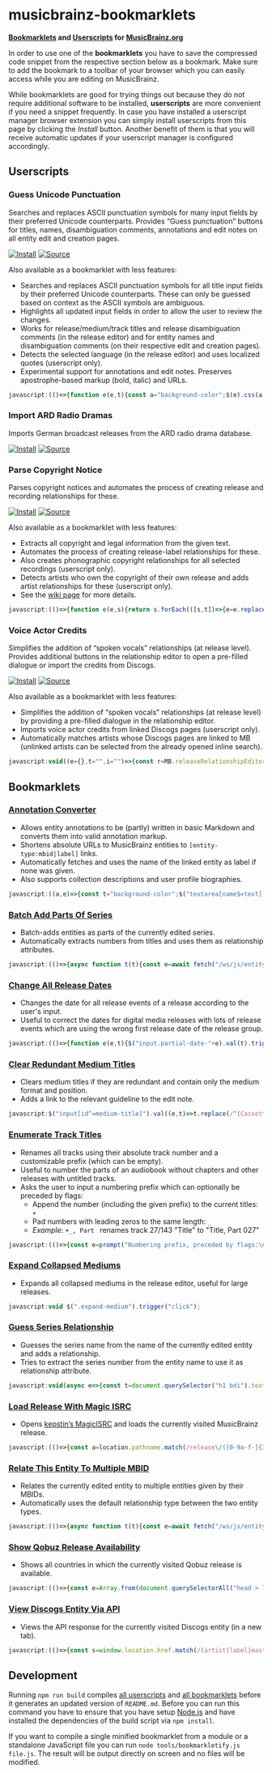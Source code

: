 # musicbrainz-bookmarklets

**[Bookmarklets](https://en.wikipedia.org/wiki/Bookmarklet) and [Userscripts](https://en.wikipedia.org/wiki/Userscript) for [MusicBrainz.org](https://musicbrainz.org)**

In order to use one of the **bookmarklets** you have to save the compressed code snippet from the respective section below as a bookmark. Make sure to add the bookmark to a toolbar of your browser which you can easily access while you are editing on MusicBrainz.

While bookmarklets are good for trying things out because they do not require additional software to be installed, **userscripts** are more convenient if you need a snippet frequently. In case you have installed a userscript manager browser extension you can simply install userscripts from this page by clicking the *Install* button. Another benefit of them is that you will receive automatic updates if your userscript manager is configured accordingly.

## Userscripts

### Guess Unicode Punctuation

Searches and replaces ASCII punctuation symbols for many input fields by their preferred Unicode counterparts. Provides “Guess punctuation” buttons for titles, names, disambiguation comments, annotations and edit notes on all entity edit and creation pages.

[![Install](https://img.shields.io/badge/Install-success.svg?style=for-the-badge&logo=tampermonkey)](dist/guessUnicodePunctuation.user.js?raw=1)
[![Source](https://img.shields.io/badge/Source-grey.svg?style=for-the-badge&logo=github)](dist/guessUnicodePunctuation.user.js)

Also available as a bookmarklet with less features:

- Searches and replaces ASCII punctuation symbols for all title input fields by their preferred Unicode counterparts.
  These can only be guessed based on context as the ASCII symbols are ambiguous.
- Highlights all updated input fields in order to allow the user to review the changes.
- Works for release/medium/track titles and release disambiguation comments (in the release editor)
  and for entity names and disambiguation comments (on their respective edit and creation pages).
- Detects the selected language (in the release editor) and uses localized quotes (userscript only).
- Experimental support for annotations and edit notes. Preserves apostrophe-based markup (bold, italic) and URLs.

```js
javascript:(()=>{function e(e,t){const a="background-color";$(e).css(a,"").each((e,n)=>{let g=n.value;g&&(g=((e,t)=>(t.forEach(([t,a])=>{e=e.replace(t,a)}),e))(g,t),g!=n.value&&$(n).val(g).trigger("change").css(a,"yellow"))})}const t=[[/(?<=[^\p{L}\d]|^)"(.+?)"(?=[^\p{L}\d]|$)/gu,"\u201c$1\u201d"],[/(?<=\W|^)'(n)'(?=\W|$)/gi,"\u2019$1\u2019"],[/(?<=[^\p{L}\d]|^)'(.+?)'(?=[^\p{L}\d]|$)/gu,"\u2018$1\u2019"],[/(\d+)"/g,"$1\u2033"],[/(\d+)'(\d+)/g,"$1\u2032$2"],[/'/g,"\u2019"],[/(?<!\.)\.{3}(?!\.)/g,"\u2026"],[/ - /g," \u2013 "],[/\d{4}-\d{2}(?:-\d{2})?(?=\W|$)/g,e=>Number.isNaN(Date.parse(e))?e:e.replaceAll("-","\u2010")],[/\d+(-\d+){2,}/g,e=>e.replaceAll("-","\u2012")],[/(\d+)-(\d+)/g,"$1\u2013$2"],[/(?<=\S)-(?=\S)/g,"\u2010"]],a=[[/\[(.+?)(\|.+?)?\]/g,(e,t,a="")=>`[${btoa(t)}${a}]`],[/(?<=\/\/)(\S+)/g,(e,t)=>btoa(t)],[/'''/g,"<b>"],[/''/g,"<i>"],...t,[/<b>/g,"'''"],[/<i>/g,"''"],[/(?<=\/\/)([A-Za-z0-9+/=]+)/g,(e,t)=>atob(t)],[/\[([A-Za-z0-9+/=]+)(\|.+?)?\]/g,(e,t,a="")=>`[${atob(t)}${a}]`]];e("input#name,input#comment,input.track-name,input[id^=medium-title],input[name$=name],input[name$=comment]",t),e("#annotation,#edit-note-text,textarea[name$=text],.edit-note",a)})();
```

### Import ARD Radio Dramas

Imports German broadcast releases from the ARD radio drama database.

[![Install](https://img.shields.io/badge/Install-success.svg?style=for-the-badge&logo=tampermonkey)](dist/importARDRadioDramas.user.js?raw=1)
[![Source](https://img.shields.io/badge/Source-grey.svg?style=for-the-badge&logo=github)](dist/importARDRadioDramas.user.js)

### Parse Copyright Notice

Parses copyright notices and automates the process of creating release and recording relationships for these.

[![Install](https://img.shields.io/badge/Install-success.svg?style=for-the-badge&logo=tampermonkey)](dist/parseCopyrightNotice.user.js?raw=1)
[![Source](https://img.shields.io/badge/Source-grey.svg?style=for-the-badge&logo=github)](dist/parseCopyrightNotice.user.js)

Also available as a bookmarklet with less features:

- Extracts all copyright and legal information from the given text.
- Automates the process of creating release-label relationships for these.
- Also creates phonographic copyright relationships for all selected recordings (userscript only).
- Detects artists who own the copyright of their own release and adds artist relationships for these (userscript only).
- See the [wiki page](https://github.com/kellnerd/musicbrainz-bookmarklets/wiki/Parse-Copyright-Notices) for more details.

```js
javascript:(()=>{function e(e,s){return s.forEach(([s,t])=>{e=e.replace(s,t)}),e}const s=/([\xa9\u2117](?:\s*[&+]?\s*[\xa9\u2117])?)(?:.+?;)?\s*(\d{4}(?:\s*[,&/+]\s*\d{4})*)?(?:[^,.]*\sby)?\s+/,t=/((?:(?:licen[sc]ed?\s(?:to|from)|(?:distributed|marketed)(?:\sby)?)(?:\sand)?\s)+)/,r={nameRE:/.+?(?:,?\s(?:LLC|LLP|(?:Corp|Inc|Ltd)\.?|Co\.(?:\sKG)?|(?:\p{Letter}\.){2,}))?/,nameSeparatorRE:/[/|](?=\s|\w{2})|\s[\u2013-]\s/,terminatorRE:/$|(?=,|\.(?:\W|$)|\sunder\s)|(?<=\.)\W/};function a(s){return e(s.toLowerCase().trim(),[[/licen[sc]ed?/g,"licensed"],[/(distributed|marketed)(\sby)?/,"$1 by"]])}const o={release:{artist:{"\xa9":709,"\u2117":710},label:{"\xa9":708,"\u2117":711,"licensed from":712,"licensed to":833,"distributed by":361,"marketed by":848}},recording:{artist:{"\u2117":869},label:{"\u2117":867}}};function n(e,s=!1){const t=MB.sourceRelationshipEditor??MB.releaseRelationshipEditor;return new MB.relationshipEditor.UI.AddDialog({viewModel:t,source:t.source,target:e,backward:s})}function i(e){return new Promise(s=>{e?e.$dialog.on("dialogclose",()=>{s()}):s()})}function c(e,s){e.open(s),e.autocomplete.$input.focus(),e.autocomplete.search()}const d=prompt("Copyright notice:");d&&(async e=>{for(const s of e){const e="label",t=o.release[e],r=MB.entity({name:s.name,entityType:e});for(const e of s.types){const a=n(r),o=a.relationship();o.linkTypeID(t[e]),o.entity0_credit(s.name),s.year&&!Array.isArray(s.year)&&(o.begin_date.year(s.year),o.end_date.year(s.year)),c(a),await i(a)}}})(((o,n={})=>{const i={...r,...n},c=[],d=i.nameRE.source,l=i.terminatorRE.source,p=(o=e(o,[[/\(C\)/gi,"\xa9"],[/\(P\)/gi,"\u2117"],[/\xab(.+?)\xbb/g,"$1"],[/for (.+?) and (.+?) for the world outside (?:of )?\1/g,"/ $2"],[/\u2117\s*(under\s)/gi,"$1"],[/(?<=\u2117\s*)digital remaster/gi,""],[/([\xa9\u2117]\s*\d{4})\s*[&+]?\s*([\xa9\u2117]\s*\d{4})(.+)$/g,"$1$3\n$2$3"]])).matchAll(RegExp(String.raw`${s.source}(?:\s*[–-]\s+)?(${d}(?:\s*/\s*${d})*)(?:${l})`,"gmu"));for(const e of p){const s=e[3].split(i.nameSeparatorRE).map(e=>e.trim()),t=e[1].split(/[&+]|(?<=[\xa9\u2117])\s*(?=[\xa9\u2117])/).map(a),r=e[2]?.split(/[,&/+]/).map(e=>e.trim());s.forEach(e=>{var s;/an?\s(.+?)\srelease/i.test(e)||c.push({name:e,types:t,year:(s=r,Array.isArray(s)&&1===s.length?s[0]:s)})})}const m=o.matchAll(RegExp(String.raw`${t.source}(?:\s*[–-]\s+)?(${d})(?:${l})`,"gimu"));for(const e of m){const s=e[1].split(/\sand\s/).map(a);c.push({name:e[2],types:s})}return Array.from(new Map(c.map(e=>[JSON.stringify(e),e])).values())})(d))})();
```

### Voice Actor Credits

Simplifies the addition of “spoken vocals” relationships (at release level). Provides additional buttons in the relationship editor to open a pre-filled dialogue or import the credits from Discogs.

[![Install](https://img.shields.io/badge/Install-success.svg?style=for-the-badge&logo=tampermonkey)](dist/voiceActorCredits.user.js?raw=1)
[![Source](https://img.shields.io/badge/Source-grey.svg?style=for-the-badge&logo=github)](dist/voiceActorCredits.user.js)

Also available as a bookmarklet with less features:

- Simplifies the addition of “spoken vocals” relationships (at release level) by providing a pre-filled dialogue in the relationship editor.
- Imports voice actor credits from linked Discogs pages (userscript only).
- Automatically matches artists whose Discogs pages are linked to MB (unlinked artists can be selected from the already opened inline search).

```js
javascript:void((e={},t="",i="")=>{const r=MB.releaseRelationshipEditor,a=MB.entity(e,"artist"),d=new MB.relationshipEditor.UI.AddDialog({source:r.source,target:a,viewModel:r}),o=d.relationship();return o.linkTypeID(60),o.entity0_credit(i),o.setAttributes([{type:{gid:"d3a36e62-a7c4-4eb9-839f-adfebe87ac12"},credited_as:t}]),d})().open();
```

## Bookmarklets

### [Annotation Converter](src/annotationConverter.js)

- Allows entity annotations to be (partly) written in basic Markdown and converts them into valid annotation markup.
- Shortens absolute URLs to MusicBrainz entities to `[entity-type:mbid|label]` links.
- Automatically fetches and uses the name of the linked entity as label if none was given.
- Also supports collection descriptions and user profile biographies.

```js
javascript:((a,e)=>{const t="background-color";$("textarea[name$=text],textarea[name$=description],textarea[name$=biography]").css(t,"").each((a,n)=>{let r=n.value;r&&(r=((a,e)=>(e.forEach(([e,t])=>{a=a.replace(e,t)}),a))(r,e),r!=n.value&&$(n).val(r).trigger("change").css(t,"yellow"))})})(0,[[/\[(.+?)\]\((.+?)\)/g,"[$2|$1]"],[/(?<!\[)(https?:\/\/\S+)/g,"[$1]"],[/\[(.+?)(\|.+?)?\]/g,(a,e,t="")=>`[${btoa(e)}${t}]`],[/(__|\*\*)(?=\S)(.+?)(?<=\S)\1/g,"'''$2'''"],[/(_|\*)(?=\S)(.+?)(?<=\S)\1/g,"''$2''"],[/^\# +(.+?)( +\#*)?$/gm,"= $1 ="],[/^\#{2} +(.+?)( +\#*)?$/gm,"== $1 =="],[/^\#{3} +(.+?)( +\#*)?$/gm,"=== $1 ==="],[/^(\d+)\. +/gm,"    $1. "],[/^[-+*] +/gm,"    * "],[/\[([A-Za-z0-9+/=]+)(\|.+?)?\]/g,(a,e,t="")=>`[${atob(e)}${t}]`]]),void $("textarea[name$=text],textarea[name$=description],textarea[name$=biography]").each(async(a,e)=>{e.disabled=!0;let t=await(n=e.value,(async(a,e,t)=>{const $=[];a.replace(e,(a,...e)=>{const t=((a,e,t)=>(async(a,e)=>{if(a.includes("musicbrainz.org")){const t=new URL(a),[$,n,r]=t.pathname.match(/^\/(.+?)\/([0-9a-f-]{36})$/)||[];if($)return e||(e=await(async a=>{a.pathname="/ws/2"+a.pathname,a.search="?fmt=json";let e=await fetch(a);return e=await e.json(),e.name||e.title})(t)),`[${n}:${r}|${e}]`}return((a,e)=>e?`[${a}|${e}]`:`[${a}]`)(a,e)})(e,t))(a,...e);$.push(t)});const n=await Promise.all($);return a.replace(e,()=>n.shift())})(n,/\[(.+?)(?:\|(.+?))?\]/g));var n;t!=e.value&&$(e).val(t),e.disabled=!1});
```

### [Batch Add Parts Of Series](src/bookmarklets/batchAddPartsOfSeries.js)

- Batch-adds entities as parts of the currently edited series.
- Automatically extracts numbers from titles and uses them as relationship attributes.

```js
javascript:(()=>{async function t(t){const e=await fetch("/ws/js/entity/"+t);return MB.entity(await e.json())}function e(t,e=!1){const a=MB.sourceRelationshipEditor??MB.releaseRelationshipEditor;return new MB.relationshipEditor.UI.AddDialog({viewModel:a,source:a.source,target:t,backward:e})}const a=prompt("MBIDs of entities which should be added as parts of the series:");a&&(async a=>{for(let i of a){const a=await t(i),o=e(a),s=a.name.match(/\d+/);s&&o.relationship().setAttributes([{type:{gid:"a59c5830-5ec7-38fe-9a21-c7ea54f6650a"},text_value:s[0]}]),o.accept()}})(Array.from(a.matchAll(/[0-9a-f-]{36}/gm),t=>t[0]))})();
```

### [Change All Release Dates](src/changeAllReleaseDates.js)

- Changes the date for all release events of a release according to the user's input.
- Useful to correct the dates for digital media releases with lots of release events which are using the wrong first
  release date of the release group.

```js
javascript:(()=>{function e(e,t){$("input.partial-date-"+e).val(t).trigger("change")}const t=prompt("Date for all release events (YYYY-MM-DD):");if(null!==t){const[,a,n,l]=/(\d{4})(?:-(\d{2})(?:-(\d{2}))?)?/.exec(t)||[];((t,a,n)=>{e("year",t),e("month",a),e("day",n)})(a,n,l)}})();
```

### [Clear Redundant Medium Titles](src/bookmarklets/clearRedundantMediumTitles.js)

- Clears medium titles if they are redundant and contain only the medium format and position.
- Adds a link to the relevant guideline to the edit note.

```js
javascript:$("input[id^=medium-title]").val((e,t)=>t.replace(/^(Cassette|CD|Dis[ck]|DVD|SACD|Vinyl)\s*\d+/i,"").trim()).trigger("change"),void $("#edit-note-text").val((e,t)=>"Clear redundant medium titles, see https://musicbrainz.org/doc/Style/Release#Medium_title\n"+t).trigger("change");
```

### [Enumerate Track Titles](src/enumerateTrackTitles.js)

- Renames all tracks using their absolute track number and a customizable prefix (which can be empty).
- Useful to number the parts of an audiobook without chapters and other releases with untitled tracks.
- Asks the user to input a numbering prefix which can optionally be preceded by flags:
  - Append the number (including the given prefix) to the current titles: `+`
  - Pad numbers with leading zeros to the same length: `_`
  - *Example*: `+_, Part ` renames track 27/143 "Title" to "Title, Part 027"

```js
javascript:(()=>{const e=prompt("Numbering prefix, preceded by flags:\n+ append to current titles\n_ pad numbers","Part ");if(null!==e){let[,t,n]=e.match(/^([+_]*)(.*)/);t={append:t.includes("+"),padNumbers:t.includes("_")},((e="",t={})=>{let n=$("input.track-name");const r=n.length.toString().length,a=new Intl.NumberFormat("en",{minimumIntegerDigits:r});n.each((n,r)=>{let l=n+1;t.padNumbers&&(l=a.format(l));let p=e+l;t.append&&(p=(r.value+p).replace(/([.!?]),/,"$1")),$(r).val(p)}).trigger("change")})(n,t)}})();
```

### [Expand Collapsed Mediums](src/expandCollapsedMediums.js)

- Expands all collapsed mediums in the release editor, useful for large releases.

```js
javascript:void $(".expand-medium").trigger("click");
```

### [Guess Series Relationship](src/bookmarklets/guessSeriesRelationship.js)

- Guesses the series name from the name of the currently edited entity and adds a relationship.
- Tries to extract the series number from the entity name to use it as relationship attribute.

```js
javascript:void(async e=>{const t=document.querySelector("h1 bdi").textContent.match(/(.+?)(?: (\d+))?:/);if(!t)return;const o=((e,t=!1)=>{const o=MB.sourceRelationshipEditor??MB.releaseRelationshipEditor;return new MB.relationshipEditor.UI.AddDialog({viewModel:o,source:o.source,target:e,backward:t})})(MB.entity({name:t[1]},"series")),i=t[2];i&&o.relationship().setAttributes([{type:{gid:"a59c5830-5ec7-38fe-9a21-c7ea54f6650a"},text_value:i}]),((e,t)=>{e.open(void 0),e.autocomplete.$input.focus(),e.autocomplete.search()})(o)})();
```

### [Load Release With Magic ISRC](src/bookmarklets/loadReleaseWithMagicISRC.js)

- Opens [kepstin’s MagicISRC](https://magicisrc.kepstin.ca) and loads the currently visited MusicBrainz release.

```js
javascript:(()=>{const a=location.pathname.match(/release\/([0-9a-f-]{36})/)?.[1];(a=>{a&&open("https://magicisrc.kepstin.ca?mbid="+a)})(a)})();
```

### [Relate This Entity To Multiple MBID](src/bookmarklets/relateThisEntityToMultipleMBID.js)

- Relates the currently edited entity to multiple entities given by their MBIDs.
- Automatically uses the default relationship type between the two entity types.

```js
javascript:(()=>{async function t(t){const e=await fetch("/ws/js/entity/"+t);return MB.entity(await e.json())}function e(t){const e=MB.sourceRelationshipEditor??MB.releaseRelationshipEditor;return new MB.relationshipEditor.UI.AddDialog({viewModel:e,source:e.source,target:t})}const i=prompt("MBIDs of entities which should be related to this entity:");i&&(async(i,o,n=!1)=>{for(let a of i){const i=e(await t(a));o&&(i.relationship().linkTypeID(o),n&&i.changeDirection()),i.accept()}})(Array.from(i.matchAll(/[0-9a-f-]{36}/gm),t=>t[0]))})();
```

### [Show Qobuz Release Availability](src/bookmarklets/showQobuzReleaseAvailability.js)

- Shows all countries in which the currently visited Qobuz release is available.

```js
javascript:(()=>{const e=Array.from(document.querySelectorAll("head > link[rel=alternate]")).map(e=>e.hreflang).map(e=>e.split("-")[1]).filter((e,l,r)=>e&&r.indexOf(e)===l);alert(`Available in ${e.length} countries\n${e.sort().join(", ")}`)})();
```

### [View Discogs Entity Via API](src/bookmarklets/viewDiscogsEntityViaAPI.js)

- Views the API response for the currently visited Discogs entity (in a new tab).

```js
javascript:(()=>{const s=window.location.href.match(/(artist|label|master|release)\/(\d+)/)?.slice(1);s&&open(((s,e)=>`https://api.discogs.com/${s}s/${e}`)(...s))})();
```

## Development

Running `npm run build` compiles [all userscripts](src/userscripts/) and [all bookmarklets](src/bookmarklets/) before it generates an updated version of `README.md`. Before you can run this command you have to ensure that you have setup [Node.js](https://nodejs.org/) and have installed the dependencies of the build script via `npm install`.

If you want to compile a single minified bookmarklet from a module or a standalone JavaScript file you can run `node tools/bookmarkletify.js file.js`. The result will be output directly on screen and no files will be modified.

